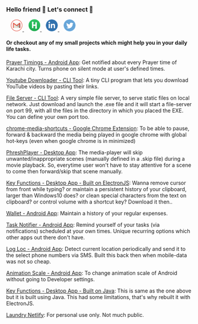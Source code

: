 ### Hello friend 👋 Let's connect 🤝

&nbsp;&nbsp;
<a href="mailto:moizhus123@gmail.com" title="moizhus123@gmail.com">
    <img width="32px"  src="https://raw.githubusercontent.com/abdulmoizhussain/abdulmoizhussain/main/socialicons/gmail.png" />
</a>
&nbsp;&nbsp;
<a href="https://www.hackerrank.com/abdulmoizhussain" target="__blank" title="HackerRank">
    <img width="32px"  src="https://raw.githubusercontent.com/abdulmoizhussain/abdulmoizhussain/main/socialicons/hackerrank.png" />
</a>
&nbsp;&nbsp;
<a href="https://www.linkedin.com/in/abdul-moiz-hussain/" target="__blank" title="LinkedIn">
    <img width="32px"  src="https://raw.githubusercontent.com/abdulmoizhussain/abdulmoizhussain/main/socialicons/linkedin.png" />
</a>
&nbsp;&nbsp;
<a href="https://twitter.com/abdulmoizhus" target="__blank" title="Twitter">
    <img width="32px"  src="https://raw.githubusercontent.com/abdulmoizhussain/abdulmoizhussain/main/socialicons/twitter.png" />
</a>

#### Or checkout any of my small projects which might help you in your daily life tasks.

[Prayer Timings - Android App](https://github.com/abdulmoizhussain/PrayerTimings): Get notified about every Prayer time of Karachi city. Turns phone on silent mode at user's defined times.

[Youtube Downloader - CLI Tool](https://github.com/abdulmoizhussain/youtube-downloader): A tiny CLI program that lets you download YouTube videos by pasting their links.

[File Server - CLI Tool](https://github.com/abdulmoizhussain/file-server): A very simple file server, to serve static files on local network. Just download and launch the .exe file and it will start a file-server on port 99, with all the files in the directory in which you placed the EXE. You can define your own port too.

[chrome-media-shortcuts - Google Chrome Extension](https://github.com/abdulmoizhussain/chrome-media-shortcuts): To be able to pause, forward & backward the media being played in google chrome with global hot-keys (even when google chrome is in minimized)

[PhreshPlayer - Desktop App](https://github.com/abdulmoizhussain/PhreshPlayer): The media-player will skip unwanted/inappropriate scenes (manually defined in a .skip file) during a movie playback. So, everytime user won't have to stay attentive for a scene to come then forward/skip that scene manually.

[Key Functions - Desktop App - Built on ElectronJS](https://github.com/abdulmoizhussain/key-functions-electron): Wanna remove cursor from front while typing? or maintain a persistent history of your clipboard, larger than Windows10 does? or clean special characters from the text on clipboard? or control volume with a shortcut key? Download it then..

[Wallet - Android App](https://github.com/abdulmoizhussain/Wallet): Maintain a history of your regular expenses.

[Task Notifier - Android App](https://github.com/abdulmoizhussain/task-notifier): Remind yourself of your tasks (via notifications) scheduled at your own times. Unique recurring options which other apps out there don't have.

[Log Loc - Android App](https://github.com/abdulmoizhussain/Log-Loc): Detect current location periodically and send it to the select phone numbers via SMS. Built this back then when mobile-data was not so cheap.

[Animation Scale - Android App](https://github.com/abdulmoizhussain/anim-scale): To change animation scale of Android without going to Developer settings.

[Key Functions - Desktop App - Built on Java](https://github.com/abdulmoizhussain/key-functions): This is same as the one above but it is built using Java. This had some limitations, that's why rebuilt it with ElectronJS.

[Laundry Netlify](https://github.com/abdulmoizhussain/laundry-netlify): For personal use only. Not much public.
<!--
**abdulmoizhussain/abdulmoizhussain** is a ✨ _special_ ✨ repository because its `README.md` (this file) appears on your GitHub profile.

Here are some ideas to get you started:

- 🔭 I’m currently working on ...
- 🌱 I’m currently learning ...
- 👯 I’m looking to collaborate on ...
- 🤔 I’m looking for help with ...
- 💬 Ask me about ...
- 📫 How to reach me: ...
- 😄 Pronouns: ...
- ⚡ Fun fact: ...
-->
